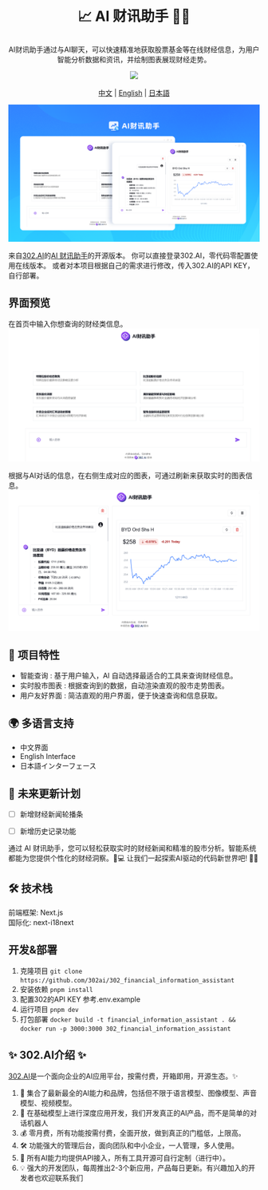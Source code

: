 # <p align="center">📈 AI 财讯助手 🚀✨</p>

<p align="center">AI财讯助手通过与AI聊天，可以快速精准地获取股票基金等在线财经信息，为用户智能分析数据和资讯，并绘制图表展现财经走势。</p>

<p align="center"><a href="https://302.ai/tools/finance/" target="blank"><img src="https://file.302.ai/gpt/imgs/github/20250102/72a57c4263944b73bf521830878ae39a.png" /></a></p >

<p align="center"><a href="README_zh.md">中文</a> | <a href="README.md">English</a> | <a href="README_ja.md">日本語</a></p>

![](docs/302_AI_Financial_Information_Assistant_cn.png)


来自[302.AI](https://302.ai)的[AI 财讯助手](https://302.ai/tools/finance/)的开源版本。
你可以直接登录302.AI，零代码零配置使用在线版本。
或者对本项目根据自己的需求进行修改，传入302.AI的API KEY，自行部署。

## 界面预览
在首页中输入你想查询的财经类信息。
![](docs/302_AI_Financial_Information_Assistant_screenshot_01.png)                

根据与AI对话的信息，在右侧生成对应的图表，可通过刷新来获取实时的图表信息。
![](docs/302_AI_Financial_Information_Assistant_screenshot_02.png)

## 📐 项目特性
- 智能查询 : 基于用户输入，AI 自动选择最适合的工具来查询财经信息。
- 实时股市图表 : 根据查询到的数据，自动渲染直观的股市走势图表。
- 用户友好界面 : 简洁直观的用户界面，便于快速查询和信息获取。

## 🌍 多语言支持
- 中文界面
- English Interface
- 日本語インターフェース

## 🚩 未来更新计划
- [ ] 新增财经新闻轮播条
- [ ] 新增历史记录功能


通过 AI 财讯助手，您可以轻松获取实时的财经新闻和精准的股市分析。智能系统都能为您提供个性化的财经洞察。🎉💻 让我们一起探索AI驱动的代码新世界吧! 🌟🚀

## 🛠️ 技术栈
前端框架: Next.js <br>
国际化: next-i18next <br>

## 开发&部署
1. 克隆项目 `git clone https://github.com/302ai/302_financial_information_assistant`
2. 安装依赖 `pnpm install`
3. 配置302的API KEY 参考.env.example
4. 运行项目 `pnpm dev`
5. 打包部署 `docker build -t financial_information_assistant . && docker run -p 3000:3000 302_financial_information_assistant`


## ✨ 302.AI介绍 ✨
[302.AI](https://302.ai)是一个面向企业的AI应用平台，按需付费，开箱即用，开源生态。✨
1. 🧠 集合了最新最全的AI能力和品牌，包括但不限于语言模型、图像模型、声音模型、视频模型。
2. 🚀 在基础模型上进行深度应用开发，我们开发真正的AI产品，而不是简单的对话机器人
3. 💰 零月费，所有功能按需付费，全面开放，做到真正的门槛低，上限高。
4. 🛠 功能强大的管理后台，面向团队和中小企业，一人管理，多人使用。
5. 🔗 所有AI能力均提供API接入，所有工具开源可自行定制（进行中）。
6. 💡 强大的开发团队，每周推出2-3个新应用，产品每日更新。有兴趣加入的开发者也欢迎联系我们
